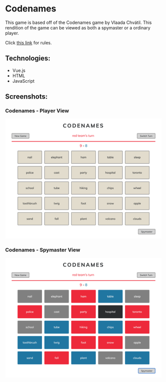 # Codenames

This game is based off of the Codenames game by Vlaada Chvátil. This rendition of the game can be viewed as both a spymaster or a ordinary player. 

Click [this link](https://en.wikipedia.org/wiki/Codenames_(board_game)#Rules) for rules.

## Technologies:
* Vue.js
* HTML
* JavaScript


## Screenshots:

### Codenames - Player View
![Screenshot - Player View](screenshots/codenames-player.png)

### Codenames - Spymaster View
![Screenshot - Spymaster View](screenshots/codenames-spymaster.png)
